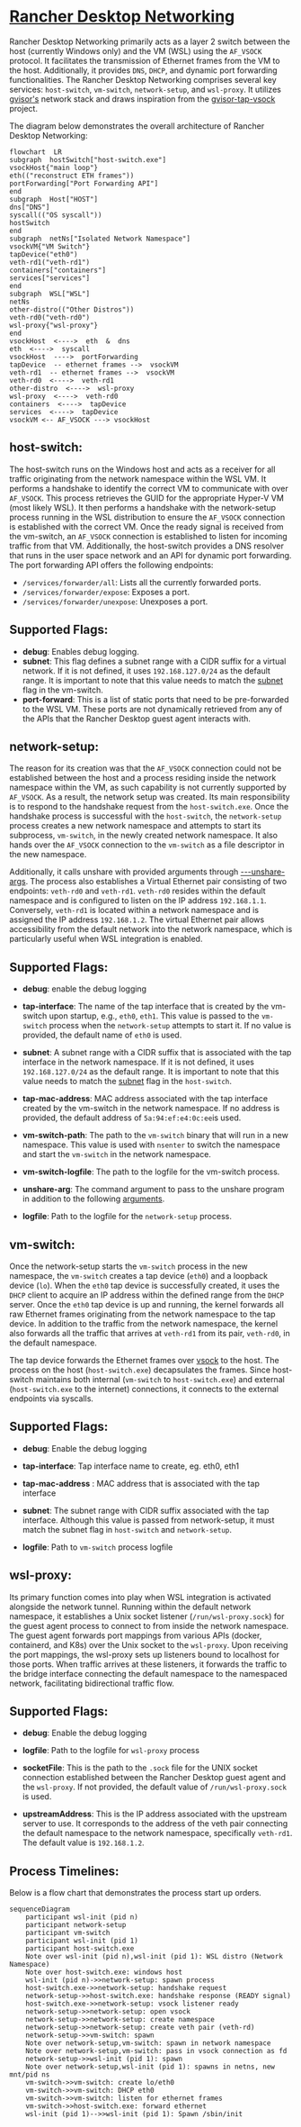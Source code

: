 
# [Rancher Desktop Networking](https://github.com/rancher-sandbox/rancher-desktop-networking)

Rancher Desktop Networking primarily acts as a layer 2 switch between the host (currently Windows only) and the VM (WSL) using the `AF_VSOCK` protocol. It facilitates the transmission of Ethernet frames from the VM to the host. Additionally, it provides `DNS`, `DHCP`, and dynamic port forwarding functionalities. The Rancher Desktop Networking comprises several key services: `host-switch`, `vm-switch`, `network-setup`, and `wsl-proxy`. It utilizes [gvisor's](https://github.com/google/gvisor) network stack and draws inspiration from the [gvisor-tap-vsock](https://github.com/google/gvisor) project.

The diagram below demonstrates the overall architecture of Rancher Desktop Networking:

```mermaid
flowchart  LR
subgraph  hostSwitch["host-switch.exe"]
vsockHost{"main loop"}
eth(("reconstruct ETH frames"))
portForwarding["Port Forwarding API"]
end
subgraph  Host["HOST"]
dns["DNS"]
syscall(("OS syscall"))
hostSwitch
end
subgraph  netNs["Isolated Network Namespace"]
vsockVM{"VM Switch"}
tapDevice("eth0")
veth-rd1("veth-rd1")
containers["containers"]
services["services"]
end
subgraph  WSL["WSL"]
netNs
other-distro(("Other Distros"))
veth-rd0("veth-rd0")
wsl-proxy{"wsl-proxy"}
end
vsockHost  <---->  eth  &  dns
eth  <---->  syscall
vsockHost  ---->  portForwarding
tapDevice  -- ethernet frames -->  vsockVM
veth-rd1  -- ethernet frames -->  vsockVM
veth-rd0  <---->  veth-rd1
other-distro  <---->  wsl-proxy
wsl-proxy  <---->  veth-rd0
containers  <---->  tapDevice
services  <---->  tapDevice
vsockVM <-- AF_VSOCK ---> vsockHost
```

## host-switch:

The host-switch runs on the Windows host and acts as a receiver for all traffic originating from the network namespace within the WSL VM. It performs a handshake to identify the correct VM to communicate with over `AF_VSOCK`. This process retrieves the GUID for the appropriate Hyper-V VM (most likely WSL). It then performs a handshake with the network-setup process running in the WSL distribution to ensure the `AF_VSOCK` connection is established with the correct VM. Once the ready signal is received from the vm-switch, an `AF_VSOCK` connection is established to listen for incoming traffic from that VM. Additionally, the host-switch provides a DNS resolver that runs in the user space network and an API for dynamic port forwarding. The port forwarding API offers the following endpoints:

- `/services/forwarder/all`: Lists all the currently forwarded ports.
- `/services/forwarder/expose`: Exposes a port.
- `/services/forwarder/unexpose`: Unexposes a port.

## Supported Flags:

-   **debug**: Enables debug logging.
-   **subnet**: This flag defines a subnet range with a CIDR suffix for a virtual network. If it is not defined, it uses `192.168.127.0/24` as the default range. It is important to note that this value needs to match the [subnet](https://github.com/rancher-sandbox/rancher-desktop-networking/blob/6abacdc804d6414f17439a97f22e0c9c87f6249d/cmd/vm/switch_linux.go#L59) flag in the vm-switch.
- **port-forward**: This is a list of static ports that need to be pre-forwarded to the WSL VM. These ports are not dynamically retrieved from any of the APIs that the Rancher Desktop guest agent interacts with.

## network-setup:

The reason for its creation was that the `AF_VSOCK` connection could not be established between the host and a process residing inside the network namespace within the VM, as such capability is not currently supported by `AF_VSOCK`. As a result, the network setup was created. Its main responsibility is to respond to the handshake request from the `host-switch.exe`. Once the handshake process is successful with the `host-switch`, the `network-setup` process creates a new network namespace and attempts to start its subprocess, `vm-switch`, in the newly created network namespace. It also hands over the `AF_VSOCK` connection to the `vm-switch` as a file descriptor in the new namespace.

Additionally, it calls unshare with provided arguments through [---unshare-args](https://github.com/rancher-sandbox/rancher-desktop-networking/blob/6abacdc804d6414f17439a97f22e0c9c87f6249d/cmd/network/setup_linux.go#L272). The process also establishes a Virtual Ethernet pair consisting of two endpoints: `veth-rd0` and `veth-rd1`. `veth-rd0` resides within the default namespace and is configured to listen on the IP address `192.168.1.1`. Conversely, `veth-rd1` is located within a network namespace and is assigned the IP address `192.168.1.2`. The virtual Ethernet pair allows accessibility from the default network into the network namespace, which is particularly useful when WSL integration is enabled.

## Supported Flags:

- **debug**: enable the debug logging

- **tap-interface**: The name of the tap interface that is created by the vm-switch upon startup, e.g., `eth0`, `eth1`. This value is passed to the `vm-switch` process when the `network-setup` attempts to start it. If no value is provided, the default name of `eth0` is used.

- **subnet**: A subnet range with a CIDR suffix that is associated with the tap interface in the network namespace. If it is not defined, it uses `192.168.127.0/24` as the default range. It is important to note that this value needs to match the [subnet](https://github.com/rancher-sandbox/rancher-desktop-networking/blob/6abacdc804d6414f17439a97f22e0c9c87f6249d/cmd/host/switch_windows.go#L54) flag in the `host-switch`.

- **tap-mac-address**: MAC address associated with the tap interface created by the vm-switch in the network namespace. If no address is provided, the default address of `5a:94:ef:e4:0c:ee`is used.

- **vm-switch-path**: The path to the `vm-switch` binary that will run in a new namespace. This value is used with `nsenter` to switch the namespace and start the `vm-switch` in the network namespace.

- **vm-switch-logfile**: The path to the logfile for the vm-switch process.

- **unshare-arg**: The command argument to pass to the unshare program in addition to the following [arguments](https://github.com/rancher-sandbox/rancher-desktop-networking/blob/6abacdc804d6414f17439a97f22e0c9c87f6249d/cmd/network/setup_linux.go#L272).

- **logfile**: Path to the logfile for the `network-setup` process.

## vm-switch:

Once the network-setup starts the `vm-switch` process in the new namespace, the `vm-switch` creates a tap device (`eth0`) and a loopback device (`lo`). When the `eth0` tap device is successfully created, it uses the `DHCP` client to acquire an IP address within the defined range from the `DHCP` server. Once the `eth0` tap device is up and running, the kernel forwards all raw Ethernet frames originating from the network namespace to the tap device. In addition to the traffic from the network namespace, the kernel also forwards all the traffic that arrives at `veth-rd1` from its pair, `veth-rd0`, in the default namespace.

The tap device forwards the Ethernet frames over [vsock](https://wiki.qemu.org/Features/VirtioVsock) to the host. The process on the host (`host-switch.exe`) decapsulates the frames. Since host-switch maintains both internal (`vm-switch` to `host-switch.exe`) and external (`host-switch.exe` to the internet) connections, it connects to the external endpoints via syscalls.

## Supported Flags:

- **debug**: Enable the debug logging

- **tap-interface**: Tap interface name to create, eg. eth0, eth1

- **tap-mac-address** : MAC address that is associated with the tap interface

- **subnet**: The subnet range with CIDR suffix associated with the tap interface. Although this value is passed from network-setup, it must match the subnet flag in `host-switch` and `network-setup`.

- **logfile**: Path to `vm-switch` process logfile

## wsl-proxy:

Its primary function comes into play when WSL integration is activated alongside the network tunnel. Running within the default network namespace, it establishes a Unix socket listener (`/run/wsl-proxy.sock`) for the guest agent process to connect to from inside the network namespace. The guest agent forwards port mappings from various APIs (docker, containerd, and K8s) over the Unix socket to the `wsl-proxy`. Upon receiving the port mappings, the wsl-proxy sets up listeners bound to localhost for those ports. When traffic arrives at these listeners, it forwards the traffic to the bridge interface connecting the default namespace to the namespaced network, facilitating bidirectional traffic flow.

## Supported Flags:

- **debug**: Enable the debug logging

- **logfile**: Path to the logfile for `wsl-proxy` process

- **socketFile**: This is the path to the `.sock` file for the UNIX socket connection established between the Rancher Desktop guest agent and the `wsl-proxy`. If not provided, the default value of `/run/wsl-proxy.sock` is used.

- **upstreamAddress**: This is the IP address associated with the upstream server to use. It corresponds to the address of the veth pair connecting the default namespace to the network namespace, specifically `veth-rd1`. The default value is `192.168.1.2`.


## Process Timelines:

Below is a flow chart that demonstrates the process start up orders.

```mermaid
sequenceDiagram
    participant wsl-init (pid n)
    participant network-setup
    participant vm-switch
    participant wsl-init (pid 1)
    participant host-switch.exe
    Note over wsl-init (pid n),wsl-init (pid 1): WSL distro (Network Namespace)
    Note over host-switch.exe: windows host
    wsl-init (pid n)->>network-setup: spawn process
    host-switch.exe->>network-setup: handshake request
    network-setup->>host-switch.exe: handshake response (READY signal)
    host-switch.exe->>network-setup: vsock listener ready
    network-setup->>network-setup: open vsock
    network-setup->>network-setup: create namespace
    network-setup->>network-setup: create veth pair (veth-rd)
    network-setup->>vm-switch: spawn
    Note over network-setup,vm-switch: spawn in network namespace
    Note over network-setup,vm-switch: pass in vsock connection as fd
    network-setup->>wsl-init (pid 1): spawn
    Note over network-setup,wsl-init (pid 1): spawns in netns, new mnt/pid ns
    vm-switch->>vm-switch: create lo/eth0
    vm-switch->>vm-switch: DHCP eth0
    vm-switch->>vm-switch: listen for ethernet frames
    vm-switch->>host-switch.exe: forward ethernet
    wsl-init (pid 1)-->>wsl-init (pid 1): Spawn /sbin/init
```